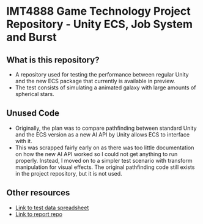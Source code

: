 # IMT4888 Game Technology Project Repository - Unity ECS, Job System and Burst
## What is this repository?
* A repository used for testing the performance between regular Unity and the new ECS package that currently is available in preview.
* The test consists of simulating a animated galaxy with large amounts of spherical stars. 

## Unused Code
* Originally, the plan was to compare pathfinding between standard Unity and the ECS version as a new AI API by Unity allows ECS to interface with it. 
* This was scrapped fairly early on as there was too little documentation on how the new AI API worked so I could not get anything to run properly. Instead, I moved on to a simpler test scenario with transform manipulation for visual effects. The original pathfinding code still exists in the project repository, but it is not used.

## Other resources
* [Link to test data spreadsheet](https://docs.google.com/spreadsheets/d/1RoQc303QMfVLAcpaWQz3_7S7C0yalHc4elHxfVU-ywA/edit?usp=sharing)
* [Link to report repo](https://github.com/hedvik/IMT4888-Game-Technology-Report)
